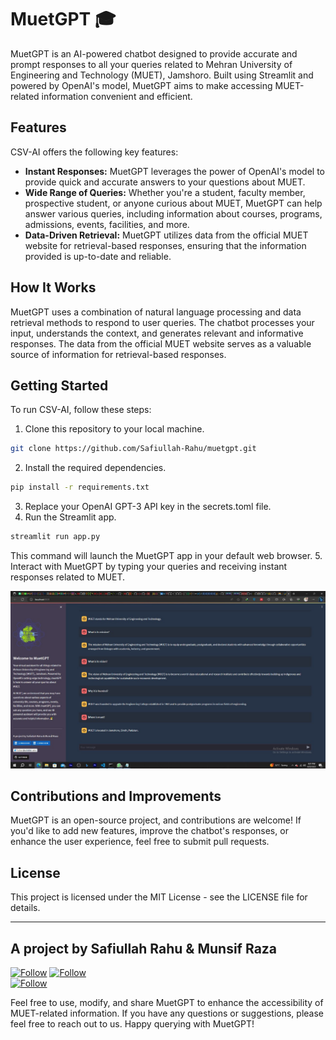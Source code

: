# MuetGPT 🎓

MuetGPT is an AI-powered chatbot designed to provide accurate and prompt responses to all your queries related to Mehran University of Engineering and Technology (MUET), Jamshoro. Built using Streamlit and powered by OpenAI's model, MuetGPT aims to make accessing MUET-related information convenient and efficient.

## Features

CSV-AI offers the following key features:

- **Instant Responses:** MuetGPT leverages the power of OpenAI's model to provide quick and accurate answers to your questions about MUET.
- **Wide Range of Queries:** Whether you're a student, faculty member, prospective student, or anyone curious about MUET, MuetGPT can help answer various queries, including information about courses, programs, admissions, events, facilities, and more.
- **Data-Driven Retrieval:** MuetGPT utilizes data from the official MUET website for retrieval-based responses, ensuring that the information provided is up-to-date and reliable.

## How It Works
MuetGPT uses a combination of natural language processing and data retrieval methods to respond to user queries. The chatbot processes your input, understands the context, and generates relevant and informative responses. The data from the official MUET website serves as a valuable source of information for retrieval-based responses.

## Getting Started

To run CSV-AI, follow these steps:

1. Clone this repository to your local machine.

```bash
git clone https://github.com/Safiullah-Rahu/muetgpt.git
```
2. Install the required dependencies.
```bash 
pip install -r requirements.txt
```
3. Replace your OpenAI GPT-3 API key in the secrets.toml file.
4. Run the Streamlit app.
```bash 
streamlit run app.py
```
This command will launch the MuetGPT app in your default web browser. 
5. Interact with MuetGPT by typing your queries and receiving instant responses related to MUET.

<img src="muetgpt.jpg" alt="App Homepage">

## Contributions and Improvements
MuetGPT is an open-source project, and contributions are welcome! If you'd like to add new features, improve the chatbot's responses, or enhance the user experience, feel free to submit pull requests.

## License
This project is licensed under the MIT License - see the LICENSE file for details.

---
## **A project by Safiullah Rahu & Munsif Raza**
[![Follow](https://img.shields.io/badge/LinkedIn-0A66C2.svg?style=for-the-badge&logo=LinkedIn&logoColor=white)](https://www.linkedin.com/in/safiullahrahu/) 
[![Follow](https://img.shields.io/badge/LinkedIn-0A66C2.svg?style=for-the-badge&logo=LinkedIn&logoColor=white)](https://www.linkedin.com/in/munsifraza/) </br>
[![Follow](https://img.shields.io/twitter/follow/safiullah_rahu?style=social)](https://www.twitter.com/safiullah_rahu) </br>

Feel free to use, modify, and share MuetGPT to enhance the accessibility of MUET-related information. If you have any questions or suggestions, please feel free to reach out to us. Happy querying with MuetGPT!
